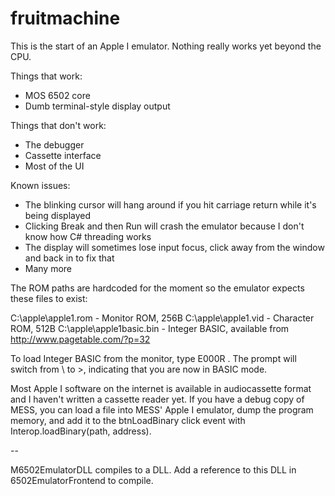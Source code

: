 # fruitmachine
This is the start of an Apple I emulator. Nothing really works yet beyond the CPU.

Things that work:
* MOS 6502 core
* Dumb terminal-style display output

Things that don't work:
* The debugger
* Cassette interface
* Most of the UI

Known issues:
* The blinking cursor will hang around if you hit carriage return while it's being displayed
* Clicking Break and then Run will crash the emulator because I don't know how C# threading works
* The display will sometimes lose input focus, click away from the window and back in to fix that
* Many more

The ROM paths are hardcoded for the moment so the emulator expects these files to exist:

C:\apple\apple1.rom - Monitor ROM, 256B
C:\apple\apple1.vid - Character ROM, 512B
C:\apple\apple1basic.bin - Integer BASIC, available from http://www.pagetable.com/?p=32

To load Integer BASIC from the monitor, type E000R <enter>. The prompt will switch from \ to >, indicating that you are now in BASIC mode.

Most Apple I software on the internet is available in audiocassette format and I haven't written a cassette reader yet. If you have a debug copy of MESS, you can load a file into MESS' Apple I emulator, dump the program memory, and add it to the btnLoadBinary click event with Interop.loadBinary(path, address).

--

M6502EmulatorDLL compiles to a DLL. Add a reference to this DLL in 6502EmulatorFrontend to compile.